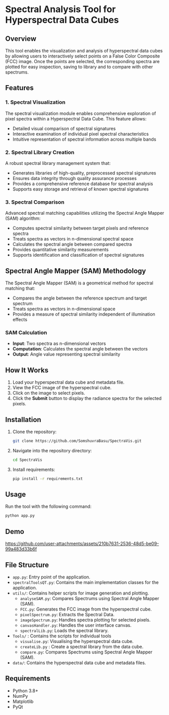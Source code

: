 
# Spectral Analysis Tool for Hyperspectral Data Cubes

## Overview
This tool enables the visualization and analysis of hyperspectral data cubes by allowing users to interactively select points on a False Color Composite (FCC) image. Once the points are selected, the corresponding spectra are plotted for easy inspection, saving to library and to compare with other spectrums.

## Features
### 1. Spectral Visualization
The spectral visualization module enables comprehensive exploration of pixel spectra within a Hyperspectral Data Cube. This feature allows:
- Detailed visual comparison of spectral signatures
- Interactive examination of individual pixel spectral characteristics
- Intuitive representation of spectral information across multiple bands

### 2. Spectral Library Creation
A robust spectral library management system that:
- Generates libraries of high-quality, preprocessed spectral signatures
- Ensures data integrity through quality assurance processes
- Provides a comprehensive reference database for spectral analysis
- Supports easy storage and retrieval of known spectral signatures

### 3. Spectral Comparison
Advanced spectral matching capabilities utilizing the Spectral Angle Mapper (SAM) algorithm:
- Computes spectral similarity between target pixels and reference spectra
- Treats spectra as vectors in n-dimensional spectral space
- Calculates the spectral angle between compared spectra
- Provides quantitative similarity measurements
- Supports identification and classification of spectral signatures

## Spectral Angle Mapper (SAM) Methodology
The Spectral Angle Mapper (SAM) is a geometrical method for spectral matching that:
- Compares the angle between the reference spectrum and target spectrum
- Treats spectra as vectors in n-dimensional space
- Provides a measure of spectral similarity independent of illumination effects

### SAM Calculation
- **Input**: Two spectra as n-dimensional vectors
- **Computation**: Calculates the spectral angle between the vectors
- **Output**: Angle value representing spectral similarity

## How It Works
1. Load your hyperspectral data cube and metadata file.
2. View the FCC image of the hyperspectral cube.
3. Click on the image to select pixels.
4. Click the **Submit** button to display the radiance spectra for the selected pixels.

## Installation
1. Clone the repository:
   ```bash
   git clone https://github.com/SomshuvraBasu/SpectraVis.git
   ```
2. Navigate into the repository directory:
   ```bash
   cd SpectraVis
   ```
3. Install requirements:
   ```bash
   pip install -r requirements.txt
   ```
   
## Usage
Run the tool with the following command:
```bash
python app.py
```

## Demo


https://github.com/user-attachments/assets/210b7631-2536-48d5-be09-99a483d33b6f


## File Structure
- `app.py`: Entry point of the application.
- `spectralToolsQT.py`: Contains the main implementation classes for the application.
- `utils/`: Contains helper scripts for image generation and plotting.
  - `analyseSAM.py`: Compares Spectrums using Spectral Angle Mapper (SAM).
  - `FCC.py`: Generates the FCC image from the hyperspectral cube.
  - `pixelSpectrum.py`: Extracts the Spectral Data.
  - `imageSpectrum.py`: Handles spectra plotting for selected pixels.
  - `canvasHandler.py`: Handles the user interface canvas.
  - `spectralLib.py`: Loads the spectral library.
- `Tools/` : Contains the scripts for individual tools
  - `visualise.py`: Visualising the hyperspectral data cube.
  - `createLib.py` : Create a spectral library from the data cube.
  - `compare.py`: Compares Spectrums using Spectral Angle Mapper (SAM).
- `data/`: Contains the hyperspectral data cube and metadata files.


## Requirements
- Python 3.8+
- NumPy
- Matplotlib
- PyQt
